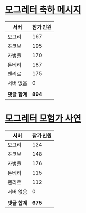 # [모그레터 축하 메시지](./Event250701_v7_2_10th_moogleletter0.md)

|서버|참가 인원|
|-|-|
|모그리|167|
|초코보|195|
|카벙클|170|
|톤베리|187|
|펜리르|175|
|서버 없음|0|
|||
|**댓글 합계**|**894**|


# [모그레터 모험가 사연](./Event250701_v7_2_10th_moogleletter1.md)

|서버|참가 인원|
|-|-|
|모그리|124|
|초코보|148|
|카벙클|176|
|톤베리|115|
|펜리르|112|
|서버 없음|0|
|||
|**댓글 합계**|**675**|


